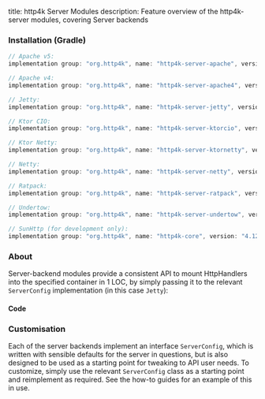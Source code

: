 title: http4k Server Modules
description: Feature overview of the http4k-server modules, covering Server backends

### Installation (Gradle)

```groovy
// Apache v5: 
implementation group: "org.http4k", name: "http4k-server-apache", version: "4.12.0.1"

// Apache v4: 
implementation group: "org.http4k", name: "http4k-server-apache4", version: "4.12.0.1"

// Jetty: 
implementation group: "org.http4k", name: "http4k-server-jetty", version: "4.12.0.1"

// Ktor CIO: 
implementation group: "org.http4k", name: "http4k-server-ktorcio", version: "4.12.0.1"

// Ktor Netty: 
implementation group: "org.http4k", name: "http4k-server-ktornetty", version: "4.12.0.1"

// Netty: 
implementation group: "org.http4k", name: "http4k-server-netty", version: "4.12.0.1"

// Ratpack: 
implementation group: "org.http4k", name: "http4k-server-ratpack", version: "4.12.0.1"

// Undertow: 
implementation group: "org.http4k", name: "http4k-server-undertow", version: "4.12.0.1"

// SunHttp (for development only): 
implementation group: "org.http4k", name: "http4k-core", version: "4.12.0.1"
```

### About
Server-backend modules provide a consistent API to mount HttpHandlers into the specified container in 1 LOC, by 
simply passing it to the relevant `ServerConfig` implementation (in this case `Jetty`):

#### Code [<img class="octocat"/>](https://github.com/http4k/http4k/blob/master/src/docs/guide/reference/servers/example_http.kt)

<script src="https://gist-it.appspot.com/https://github.com/http4k/http4k/blob/master/src/docs/guide/reference/servers/example_http.kt"></script>

### Customisation
Each of the server backends implement an interface `ServerConfig`, which is written with sensible defaults for the server in questions, 
but is also designed to be used as a starting point for tweaking to API user needs. To customize, simply use the relevant `ServerConfig` 
class as a starting point and reimplement as required. See the how-to guides for an example of this in use.
